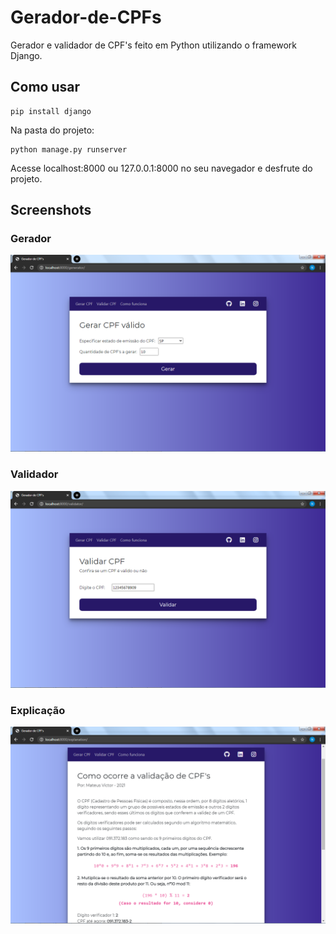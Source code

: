# Gerador-de-CPFs
Gerador e validador de CPF's feito em Python utilizando o framework Django.

## Como usar
```
pip install django
```
Na pasta do projeto:
```
python manage.py runserver
```
Acesse localhost:8000 ou 127.0.0.1:8000 no seu navegador e desfrute do projeto.


## Screenshots
### Gerador
<img src="https://github.com/mateusvictor/gerador-de-cpfs/blob/main/screenshots/generator.png"></img>

### Validador
<img src="https://github.com/mateusvictor/gerador-de-cpfs/blob/main/screenshots/validator.png"></img>

### Explicação
<img src="https://github.com/mateusvictor/gerador-de-cpfs/blob/main/screenshots/explanation.png"></img>
